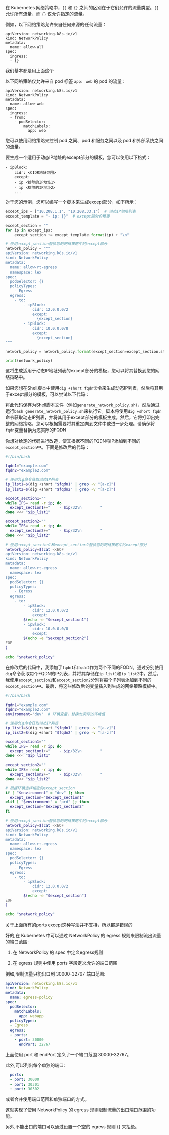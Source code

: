 在 Kubernetes 网络策略中，`[]` 和 `{}` 之间的区别在于它们允许的流量类型。`[]` 允许所有流量，而 `{}` 仅允许指定的流量。

例如，以下网络策略允许来自任何来源的任何流量：

```
apiVersion: networking.k8s.io/v1
kind: NetworkPolicy
metadata:
  name: allow-all
spec:
  ingress:
  - {}
```
我们基本都是用上面这个

以下网络策略仅允许来自 pod 标签 `app: web` 的 pod 的流量：

```
apiVersion: networking.k8s.io/v1
kind: NetworkPolicy
metadata:
  name: allow-web
spec:
  ingress:
  - from:
    - podSelector:
        matchLabels:
          app: web
```

您可以使用网络策略来控制 pod 之间、pod 和服务之间以及 pod 和外部系统之间的流量。


要生成一个适用于动态IP地址的except部分的模板，您可以使用以下格式：

```
- ipBlock:
    cidr: <CIDR地址范围>
    except:
    - ip <排除的IP地址1>
    - ip <排除的IP地址2>
    ...
```

对于您的示例，您可以编写一个脚本来生成except部分，如下所示：

```python
except_ips = ["10.208.1.1", "10.208.33.1"]  # 动态IP地址列表
except_template = "- ip: {}"  # except部分的模板

except_section = ""
for ip in except_ips:
    except_section += except_template.format(ip) + "\n"

# 使用except_section替换您的网络策略中的except部分
network_policy = """
apiVersion: networking.k8s.io/v1
kind: NetworkPolicy
metadata:
  name: allow-rt-egress
  namespace: lex
spec:
  podSelector: {}
  policyTypes:
    - Egress
  egress:
    - to:
        - ipBlock:
            cidr: 12.0.0.0/2
            except:
              {except_section}
        - ipBlock:
            cidr: 10.0.0.0/8
            except:
              {except_section}
"""

network_policy = network_policy.format(except_section=except_section.strip())

print(network_policy)
```

这将生成适用于动态IP地址列表的except部分的模板，您可以将其替换到您的网络策略中。


如果您想在Shell脚本中使用`dig +short fqdn`命令来生成动态IP列表，然后将其用于except部分的模板，可以尝试以下代码：

将此代码保存为Shell脚本文件（例如`generate_network_policy.sh`），然后通过运行`bash generate_network_policy.sh`来执行它。脚本将使用`dig +short fqdn`命令获取动态IP列表，并将其用于except部分的模板生成。然后，它将打印出完整的网络策略，您可以根据需要将其重定向到文件中或进一步处理。请确保将`fqdn`变量替换为您实际的FQDN

你想对给定的代码进行改造，使其根据不同的FQDN将IP添加到不同的`except_section`中。下面是修改后的代码：

```bash
#!/bin/bash

fqdn1="example.com"
fqdn2="example2.com"

# 使用dig命令获取动态IP列表
ip_list1=$(dig +short "$fqdn1" | grep -v "[a-z]")
ip_list2=$(dig +short "$fqdn2" | grep -v "[a-z]")

except_section1=""
while IFS= read -r ip; do
  except_section1+="    - $ip/32\n        "
done <<< "$ip_list1"

except_section2=""
while IFS= read -r ip; do
  except_section2+="    - $ip/32\n        "
done <<< "$ip_list2"

# 使用except_section1和except_section2替换您的网络策略中的except部分
network_policy=$(cat <<EOF
apiVersion: networking.k8s.io/v1
kind: NetworkPolicy
metadata:
  name: allow-rt-egress
  namespace: lex
spec:
  podSelector: {}
  policyTypes:
    - Egress
  egress:
    - to:
        - ipBlock:
            cidr: 12.0.0.0/2
            except:
        $(echo -e "$except_section1")
        - ipBlock:
            cidr: 10.0.0.0/8
            except:
        $(echo -e "$except_section2")
EOF
)

echo "$network_policy"
```

在修改后的代码中，我添加了`fqdn1`和`fqdn2`作为两个不同的FQDN。通过分别使用`dig`命令获取每个FQDN的IP列表，并将其存储在`ip_list1`和`ip_list2`中。然后，我使用`except_section1`和`except_section2`分别将每个IP列表添加到不同的`except_section`中。最后，将这些修改后的变量插入到生成的网络策略模板中。



```bash
#!/bin/bash

fqdn1="example.com"
fqdn2="example2.com"
environment="dev"  # 环境变量，替换为实际的环境值

# 使用dig命令获取动态IP列表
ip_list1=$(dig +short "$fqdn1" | grep -v "[a-z]")
ip_list2=$(dig +short "$fqdn2" | grep -v "[a-z]")

except_section1=""
while IFS= read -r ip; do
  except_section1+="    - $ip/32\n        "
done <<< "$ip_list1"

except_section2=""
while IFS= read -r ip; do
  except_section2+="    - $ip/32\n        "
done <<< "$ip_list2"

# 根据环境选择相应的except_section
if [ "$environment" = "dev" ]; then
  except_section="$except_section1"
elif [ "$environment" = "prd" ]; then
  except_section="$except_section2"
fi

# 使用except_section替换您的网络策略中的except部分
network_policy=$(cat <<EOF
apiVersion: networking.k8s.io/v1
kind: NetworkPolicy
metadata:
  name: allow-rt-egress
  namespace: lex
spec:
  podSelector: {}
  policyTypes:
    - Egress
  egress:
    - to:
        - ipBlock:
            cidr: 12.0.0.0/2
            except:
        $(echo -e "$except_section")
EOF
)

echo "$network_policy"

``` 
关于上面所有的ports except这种写法并不支持，所以都是错误的

好的,在 Kubernetes 中可以通过 NetworkPolicy 的 egress 规则来限制流出流量的端口范围:

1. 在 NetworkPolicy 的 spec 中定义egress规则

2. 在 egress 规则中使用 ports 字段定义允许的端口范围

例如,限制流量只能出口到 30000-32767 端口范围:

```yaml
apiVersion: networking.k8s.io/v1
kind: NetworkPolicy
metadata:
  name: egress-policy
spec:
  podSelector: 
    matchLabels:
      app: webapp
  policyTypes:
  - Egress
  egress:
  - ports:
    - port: 30000
      endPort: 32767
```

上面使用 port 和 endPort 定义了一个端口范围 30000-32767。

此外,可以列出每个单独的端口:

```yaml
  ports:
  - port: 30000
  - port: 30301
  - port: 30302
```

或者合并使用端口范围和单独端口的方式。

这就实现了使用 NetworkPolicy 的 egress 规则限制流量的出口端口范围的功能。

另外,不能出口的端口可以通过设置一个空的 egress 规则 {} 来拒绝。
